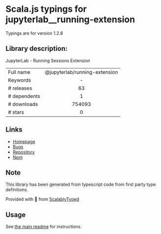 
# Scala.js typings for jupyterlab__running-extension

Typings are for version 1.2.8

## Library description:
JupyterLab - Running Sessions Extension

|                    |                 |
| ------------------ | :-------------: |
| Full name          | @jupyterlab/running-extension |
| Keywords           | - |
| # releases         | 63 |
| # dependents       | 1 |
| # downloads        | 754093 |
| # stars            | 0 |

## Links
- [Homepage](https://github.com/jupyterlab/jupyterlab)
- [Bugs](https://github.com/jupyterlab/jupyterlab/issues)
- [Repository](https://github.com/jupyterlab/jupyterlab)
- [Npm](https://www.npmjs.com/package/%40jupyterlab%2Frunning-extension)
    


## Note
This library has been generated from typescript code from first party type definitions.

Provided with :purple_heart: from [ScalablyTyped](https://github.com/oyvindberg/ScalablyTyped)

## Usage
See [the main readme](../../readme.md) for instructions.


